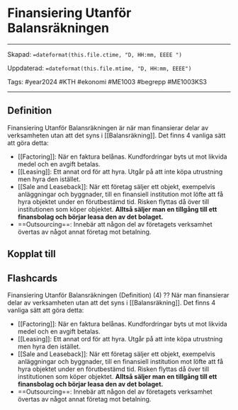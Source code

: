 # Finansiering Utanför Balansräkningen

---

Skapad: `=dateformat(this.file.ctime, "D, HH:mm, EEEE ")`

Uppdaterad: `=dateformat(this.file.mtime, "D, HH:mm, EEEE")`

Tags: #year2024 #KTH #ekonomi #ME1003 #begrepp #ME1003KS3

---

## Definition

Finansiering Utanför Balansräkningen är när man finansierar delar av verksamheten utan att det syns i [[Balansräkning]]. Det finns 4 vanliga sätt att göra detta:

- [[Factoring]]: När en faktura belånas. Kundfordringar byts ut mot likvida medel och en avgift betalas.
- [[Leasing]]: Ett annat ord för att hyra. Utgår på att inte köpa utrustning men hyra den istället.
- [[Sale and Leaseback]]: När ett företag säljer ett objekt, exempelvis anläggningar och byggnader, till en finansiell institution mot löfte att få hyra objektet under en förutbestämd tid. Risken flyttas då över till institutionen som köper objektet. **Alltså säljer man en tillgång till ett finansbolag och börjar leasa den av det bolaget.**
- ==Outsourcing==: Innebär att någon del av företagets verksamhet övertas av något annat företag mot betalning.

## Kopplat till

## Flashcards

Finansiering Utanför Balansräkningen (Definition) (4)
??
När man finansierar delar av verksamheten utan att det syns i [[Balansräkning]]. Det finns 4 vanliga sätt att göra detta:

- [[Factoring]]: När en faktura belånas. Kundfordringar byts ut mot likvida medel och en avgift betalas.
- [[Leasing]]: Ett annat ord för att hyra. Utgår på att inte köpa utrustning men hyra den istället.
- [[Sale and Leaseback]]: När ett företag säljer ett objekt, exempelvis anläggningar och byggnader, till en finansiell institution mot löfte att få hyra objektet under en förutbestämd tid. Risken flyttas då över till institutionen som köper objektet. **Alltså säljer man en tillgång till ett finansbolag och börjar leasa den av det bolaget.**
- ==Outsourcing==: Innebär att någon del av företagets verksamhet övertas av något annat företag mot betalning.
